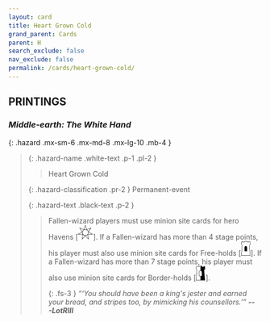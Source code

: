 ```yaml
---
layout: card
title: Heart Grown Cold
grand_parent: Cards
parent: H
search_exclude: false
nav_exclude: false
permalink: /cards/heart-grown-cold/
---
```


## PRINTINGS


### _Middle-earth: The White Hand_

{: .hazard .mx-sm-6 .mx-md-8 .mx-lg-10 .mb-4 }
> {: .hazard-name .white-text .p-1 .pl-2 }
> > <div class="hazard-mp"></div>
> > <div class="card-name">Heart Grown Cold</div>
>
> {: .hazard-classification .pr-2 }
> Permanent-event
>
> {: .hazard-text .black-text .p-2 }
> > Fallen-wizard players must use minion site cards for hero Havens \[![](/assets/images/free-haven.svg)]. If a Fallen-wizard has more than 4 stage points, his player must also use minion site cards for Free-holds \[![](/assets/images/free-hold.svg)]. If a Fallen-wizard has more than 7 stage points, his player must also use minion site cards for Border-holds \[![](/assets/images/border-hold.svg)].   
> > 
> > {: .fs-3 } 
> > _“‘You should have been a king's jester and earned your bread, and stripes too, by mimicking his counsellors.’”_ ***---&#65279;LotRIII*** 
>
